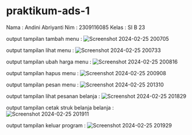# praktikum-ads-1
Nama : Andini Abriyanti 
Nim : 2309116085
Kelas : SI B 23

output tampilan tambah menu :
![Screenshot 2024-02-25 200705](https://github.com/andiniabriyanti/praktikum-ads-1/assets/144974557/ad32c446-ad92-4eca-9eb4-615f73605c6d)

output tampilan lihat menu :
![Screenshot 2024-02-25 200733](https://github.com/andiniabriyanti/praktikum-ads-1/assets/144974557/f5e0a38f-fa13-4e70-86af-0d12b6d540f4)

output tampilan ubah harga menu :
![Screenshot 2024-02-25 200816](https://github.com/andiniabriyanti/praktikum-ads-1/assets/144974557/b4dd4cb2-261c-4434-8042-2427ea5a6dab)

output tampilan hapus menu :
![Screenshot 2024-02-25 200908](https://github.com/andiniabriyanti/praktikum-ads-1/assets/144974557/4ef916bb-a86f-47e8-9969-b4c1fafd328d)

output tampilan pesan menu :
![Screenshot 2024-02-25 201310](https://github.com/andiniabriyanti/praktikum-ads-1/assets/144974557/b42f73ad-9d40-49c7-89d1-1e2f8c699de9)

output tampilan lihat pesanan belanja :
![Screenshot 2024-02-25 201829](https://github.com/andiniabriyanti/praktikum-ads-1/assets/144974557/7e7f1b0b-a245-4a0f-a165-28a1e362bd9c)

output tampilan cetak struk belanja belanja :
![Screenshot 2024-02-25 201911](https://github.com/andiniabriyanti/praktikum-ads-1/assets/144974557/e3b91c2a-5d97-4c50-a861-ddbb204b609b)

output tampilan keluar program :
![Screenshot 2024-02-25 201929](https://github.com/andiniabriyanti/praktikum-ads-1/assets/144974557/29092d8a-44cf-4c10-bed0-4bee650e4913)
